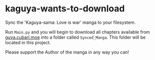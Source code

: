 # kaguya-wants-to-download
Sync the 'Kaguya-sama: Love is war' manga to your filesystem.

Run `Main.py` and you will begin to download all chapters available from [guya.cubari.moe](https://guya.cubari.moe/) into a folder called `Synced_Manga`.
This folder will be located in this project.

Please support the Author of the manga in any way you can!
